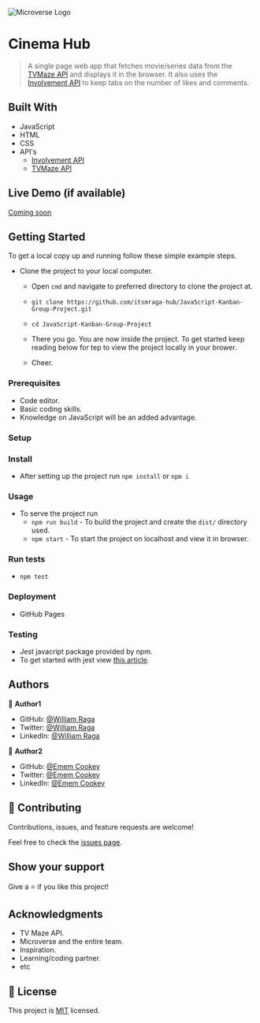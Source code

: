 ![Microverse Logo ](https://img.shields.io/badge/Microverse-blueviolet)

# Cinema Hub

> A single page web app that fetches movie/series data from the [TVMaze API](https://www.tvmaze.com/api) and displays it in the browser. It also uses the [Involvement API](https://www.notion.so/microverse/Involvement-API-869e60b5ad104603aa6db59e08150270) to keep tabs on the number of likes and comments.

## Built With

- JavaScript
- HTML
- CSS
- API's
  - [Involvement API](https://www.notion.so/microverse/Involvement-API-869e60b5ad104603aa6db59e08150270)
  - [TVMaze API](https://www.tvmaze.com/api)

## Live Demo (if available)

[Coming soon](https://)

## Getting Started

To get a local copy up and running follow these simple example steps.

- Clone the project to your local computer.
  - Open `cmd` and navigate to preferred directory to clone the project at.

  - `git clone https://github.com/itsmraga-hub/JavaScript-Kanban-Group-Project.git`

  - `cd JavaScript-Kanban-Group-Project`

  - There you go. You are now inside the project. To get started keep reading below for tep to view the project locally in your brower.

  - Cheer.

### Prerequisites

- Code editor.
- Basic coding skills.
- Knowledge on JavaScript will be an added advantage.

### Setup

### Install

- After setting up the project run `npm install` or `npm i`

### Usage

- To serve the project run
  - `npm run build` - To build the project and create the `dist/` directory used.
  - `npm start` - To start the project on localhost and view it in browser.

### Run tests

- `npm test`

### Deployment

- GitHub Pages

### Testing

- Jest javacript package provided by npm.
- To get started with jest view [this article](https://jestjs.io/docs/getting-started).

## Authors

👤 **Author1**

- GitHub: [@William Raga](https://github.com/itsmraga-hub)
- Twitter: [@William Raga](https://twitter.com/RagaMacharia)
- LinkedIn: [@William Raga](https://linkedin.com/in/itsmraga-hub)

👤 **Author2**

- GitHub: [@Emem Cookey](https://github.com/ecekpo
)
- Twitter: [@Emem Cookey](https://twitter.com/ememcookey
)
- LinkedIn: [@Emem Cookey](https://www.linkedin.com/in/emem-ekpo-857135234/
)

## 🤝 Contributing

Contributions, issues, and feature requests are welcome!

Feel free to check the [issues page](../../issues/).

## Show your support

Give a ⭐️ if you like this project!

## Acknowledgments

- TV Maze API.
- Microverse and the entire team.
- Inspiration.
- Learning/coding partner.
- etc

## 📝 License

This project is [MIT](./LICENSE) licensed.
